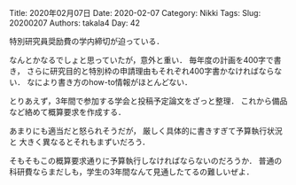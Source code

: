 ﻿Title: 2020年02月07日
Date: 2020-02-07
Category: Nikki
Tags: 
Slug: 20200207
Authors: takala4
Day: 42


特別研究員奨励費の学内締切が迫っている．

なんとかなるでしょと思っていたが，意外と重い．
毎年度の計画を400字で書き，
さらに研究目的と特別枠の申請理由もそれぞれ400字書かなければならない．
なにより書き方のhow-to情報がほとんどない．



とりあえず，3年間で参加する学会と投稿予定論文をざっと整理．
これから備品など絡めて概算要求を作成する．


あまりにも適当だと怒られそうだが，
厳しく具体的に書きすぎて予算執行状況と
大きく異なるとそれもまずいだろう．


そもそもこの概算要求通りに予算執行しなければならないのだろうか．
普通の科研費ならまだしも，学生の3年間なんて見通したてるの難しいぜよ．